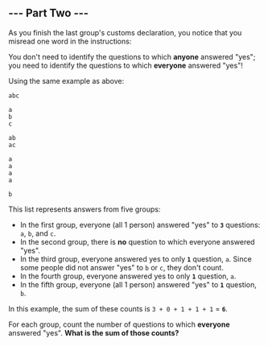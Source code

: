 ## --- Part Two ---

As you finish the last group's customs declaration, you notice that you misread one word in the instructions:

You don't need to identify the questions to which __anyone__ answered "yes"; you need to identify the questions to which __everyone__ answered "yes"!

Using the same example as above:

```
abc

a
b
c

ab
ac

a
a
a
a

b
```

This list represents answers from five groups:

 - In the first group, everyone (all 1 person) answered "yes" to __`3`__ questions: `a`, `b`, and `c`.
 - In the second group, there is __no__ question to which everyone answered "yes".
 - In the third group, everyone answered yes to only __`1`__ question, `a`. Since some people did not answer "yes" to `b` or `c`, they don't count.
 - In the fourth group, everyone answered yes to only __`1`__ question, `a`.
 - In the fifth group, everyone (all 1 person) answered "yes" to __`1`__ question, `b`.

In this example, the sum of these counts is `3 + 0 + 1 + 1 + 1` = __`6`__.

For each group, count the number of questions to which __everyone__ answered "yes". __What is the sum of those counts?__
